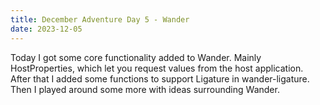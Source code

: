 ```yaml
---
title: December Adventure Day 5 - Wander
date: 2023-12-05
---
```


Today I got some core functionality added to Wander.
Mainly HostProperties, which let you request values from the host application.
After that I added some functions to support Ligature in wander-ligature.
Then I played around some more with ideas surrounding Wander.
